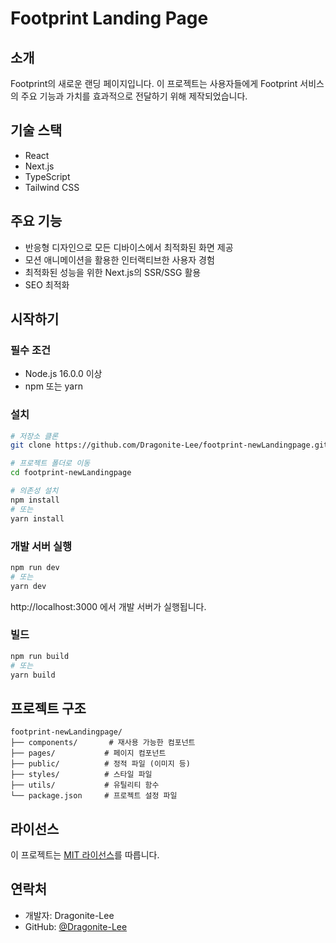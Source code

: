 # Footprint Landing Page

## 소개
Footprint의 새로운 랜딩 페이지입니다. 이 프로젝트는 사용자들에게 Footprint 서비스의 주요 기능과 가치를 효과적으로 전달하기 위해 제작되었습니다.

## 기술 스택
- React
- Next.js
- TypeScript
- Tailwind CSS

## 주요 기능
- 반응형 디자인으로 모든 디바이스에서 최적화된 화면 제공
- 모션 애니메이션을 활용한 인터랙티브한 사용자 경험
- 최적화된 성능을 위한 Next.js의 SSR/SSG 활용
- SEO 최적화

## 시작하기

### 필수 조건
- Node.js 16.0.0 이상
- npm 또는 yarn

### 설치
```bash
# 저장소 클론
git clone https://github.com/Dragonite-Lee/footprint-newLandingpage.git

# 프로젝트 폴더로 이동
cd footprint-newLandingpage

# 의존성 설치
npm install
# 또는
yarn install
```

### 개발 서버 실행
```bash
npm run dev
# 또는
yarn dev
```
http://localhost:3000 에서 개발 서버가 실행됩니다.

### 빌드
```bash
npm run build
# 또는
yarn build
```

## 프로젝트 구조
```
footprint-newLandingpage/
├── components/       # 재사용 가능한 컴포넌트
├── pages/           # 페이지 컴포넌트
├── public/          # 정적 파일 (이미지 등)
├── styles/          # 스타일 파일
├── utils/           # 유틸리티 함수
└── package.json     # 프로젝트 설정 파일
```

## 라이선스
이 프로젝트는 [MIT 라이선스](LICENSE)를 따릅니다.

## 연락처
- 개발자: Dragonite-Lee
- GitHub: [@Dragonite-Lee](https://github.com/Dragonite-Lee)
